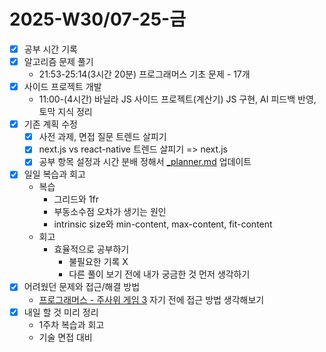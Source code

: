 # 2025-W30/07-25-금

- [x] 공부 시간 기록
- [x] 알고리즘 문제 풀기
  - 21:53-25:14(3시간 20분) 프로그래머스 기초 문제 - 17개
- [x] 사이드 프로젝트 개발
  - 11:00-(4시간) 바닐라 JS 사이드 프로젝트(계산기) JS 구현, AI 피드백 반영, 토막 지식 정리
- [x] 기존 계획 수정
  - [x] 사전 과제, 면접 질문 트렌드 살피기
  - [x] next.js vs react-native 트렌드 살피기 => next.js
  - [x] 공부 항목 설정과 시간 분배 정해서 [\_planner.md](/_log/_planner.md) 업데이트
- [x] 일일 복습과 회고
  - 복습
    - 그리드와 1fr
    - 부동소수점 오차가 생기는 원인
    - intrinsic size와 min-content, max-content, fit-content
  - 회고
    - 효율적으로 공부하기
      - 불필요한 기록 X
      - 다른 풀이 보기 전에 내가 궁금한 것 먼저 생각하기
- [x] 어려웠던 문제와 접근/해결 방법
  - [프로그래머스 - 주사위 게임 3](https://school.programmers.co.kr/learn/courses/30/lessons/181916) 자기 전에 접근 방법 생각해보기
- [x] 내일 할 것 미리 정리
  - 1주차 복습과 회고
  - 기술 면접 대비
